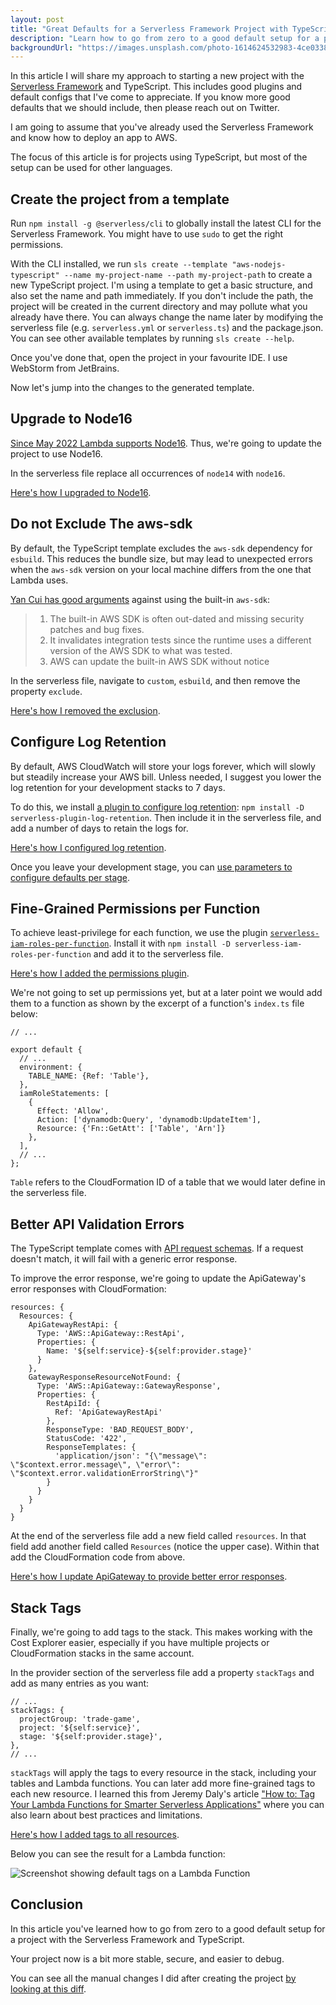 ```yaml
---
layout: post
title: "Great Defaults for a Serverless Framework Project with TypeScript"
description: "Learn how to go from zero to a good default setup for a project with Serverless Framework and TypeScript."
backgroundUrl: "https://images.unsplash.com/photo-1614624532983-4ce03382d63d?ixlib=rb-1.2.1&auto=format&q=80&fit=crop"
---
```


In this article I will share my approach to starting a new project with the [Serverless Framework](https://www.serverless.com/) and TypeScript.
This includes good plugins and default configs that I've come to appreciate.
If you know more good defaults that we should include, then please reach out on Twitter.

I am going to assume that you've already used the Serverless Framework and know how to deploy an app to AWS.

The focus of this article is for projects using TypeScript, but most of the setup can be used for other languages.

## Create the project from a template

Run `npm install -g @serverless/cli` to globally install the latest CLI for the Serverless Framework.
You might have to use `sudo` to get the right permissions.

With the CLI installed, we run `sls create --template "aws-nodejs-typescript" --name my-project-name --path my-project-path` to
create a new TypeScript project. I'm using a template to get a basic structure, and also set the name and path immediately.
If you don't include the path, the project will be created in the current directory and may pollute what you already have there.
You can always change the name later by modifying the serverless file (e.g. `serverless.yml` or `serverless.ts`) and the package.json.
You can see other available templates by running `sls create --help`.

Once you've done that, open the project in your favourite IDE. I use WebStorm from JetBrains.

Now let's jump into the changes to the generated template.

## Upgrade to Node16

[Since May 2022 Lambda supports Node16](https://aws.amazon.com/about-aws/whats-new/2022/05/aws-lambda-adds-support-node-js-16).
Thus, we're going to update the project to use Node16.

In the serverless file replace all occurrences of `node14` with `node16`.

[Here's how I upgraded to Node16](https://github.com/bahrmichael/trade-game-backend/commit/d57cf3313253e8289e152809718309fb84741a6c).

## Do not Exclude The aws-sdk

By default, the TypeScript template excludes the `aws-sdk` dependency for `esbuild`. This reduces the bundle size, but may
lead to unexpected errors when the `aws-sdk` version on your local machine differs from the one that Lambda uses.

[Yan Cui has good arguments](https://theburningmonk.com/2019/09/should-you-pack-the-aws-sdk-in-your-deployment-artefact/) against using the built-in `aws-sdk`:

> 1. The built-in AWS SDK is often out-dated and missing security patches and bug fixes.
> 2. It invalidates integration tests since the runtime uses a different version of the AWS SDK to what was tested.
> 3. AWS can update the built-in AWS SDK without notice

In the serverless file, navigate to `custom`, `esbuild`, and then remove the property `exclude`.

[Here's how I removed the exclusion](https://github.com/bahrmichael/trade-game-backend/commit/d037314f2d69c50a72b600d505f97704eb0e5c04).

## Configure Log Retention

By default, AWS CloudWatch will store your logs forever, which will slowly but steadily increase your AWS bill.
Unless needed, I suggest you lower the log retention for your development stacks to 7 days.

To do this, we install [a plugin to configure log retention](https://www.npmjs.com/package/serverless-plugin-log-retention): `npm install -D serverless-plugin-log-retention`.
Then include it in the serverless file, and add a number of days to retain the logs for.

[Here's how I configured log retention](https://github.com/bahrmichael/trade-game-backend/commit/434427ae70010ab108b9ac988836866bfde2b6ec).

Once you leave your development stage, you can [use parameters to configure defaults per stage](https://www.serverless.com/framework/docs/guides/parameters).

## Fine-Grained Permissions per Function

To achieve least-privilege for each function, we use the plugin [`serverless-iam-roles-per-function`](https://www.npmjs.com/package/serverless-iam-roles-per-function). Install it
with `npm install -D serverless-iam-roles-per-function` and add it to the serverless file.

[Here's how I added the permissions plugin](https://github.com/bahrmichael/trade-game-backend/commit/6269be6232a435be0210bf66c36c3ead1400010d).

We're not going to set up permissions yet, but at a later point we would add them to a function as shown
by the excerpt of a function's `index.ts` file below:

```
// ...

export default {
  // ...
  environment: {
    TABLE_NAME: {Ref: 'Table'},
  },
  iamRoleStatements: [
    {
      Effect: 'Allow',
      Action: ['dynamodb:Query', 'dynamodb:UpdateItem'],
      Resource: {'Fn::GetAtt': ['Table', 'Arn']}
    },
  ],
  // ...
};
```

`Table` refers to the CloudFormation ID of a table that we would later define in the serverless file.

## Better API Validation Errors

The TypeScript template comes with [API request schemas](https://github.com/bahrmichael/trade-game-backend/blob/88d15ec40b56fd51c815e3ce97f70a9ae3f215ce/src/functions/hello/schema.ts).
If a request doesn't match, it will fail with a generic error response.

To improve the error response, we're going to update the ApiGateway's error responses with CloudFormation:

```
resources: {
  Resources: {
    ApiGatewayRestApi: {
      Type: 'AWS::ApiGateway::RestApi',
      Properties: {
        Name: '${self:service}-${self:provider.stage}'
      }
    },
    GatewayResponseResourceNotFound: {
      Type: 'AWS::ApiGateway::GatewayResponse',
      Properties: {
        RestApiId: {
          Ref: 'ApiGatewayRestApi'
        },
        ResponseType: 'BAD_REQUEST_BODY',
        StatusCode: '422',
        ResponseTemplates: {
          'application/json': "{\"message\": \"$context.error.message\", \"error\": \"$context.error.validationErrorString\"}"
        }
      }
    }
  }
}
```

At the end of the serverless file add a new field called `resources`. In that field add another
field called `Resources` (notice the upper case). Within that add the CloudFormation code from above.

[Here's how I update ApiGateway to provide better error responses](https://github.com/bahrmichael/trade-game-backend/commit/682d49d92cb1ef67eadedff13352f493356d2aec).

## Stack Tags

Finally, we're going to add tags to the stack. This makes working with the Cost Explorer easier, especially if you have multiple projects or CloudFormation stacks in the same account.

In the provider section of the serverless file add a property `stackTags` and add as many entries as you want:

```
// ...
stackTags: {
  projectGroup: 'trade-game',
  project: '${self:service}',
  stage: '${self:provider.stage}',
},
// ...
```

`stackTags` will apply the tags to every resource in the stack, including your tables and Lambda functions. You can later add more fine-grained tags to each new resource. I learned this from Jeremy Daly's article ["How to: Tag Your Lambda Functions for  Smarter Serverless Applications"](https://www.jeremydaly.com/how-to-tag-your-lambda-functions-for-smarter-serverless-applications/) where you can also learn about best practices and limitations.

[Here's how I added tags to all resources](https://github.com/bahrmichael/trade-game-backend/commit/7cff198d19a2336b1e9cf93106ed6e0e3a70161b).

Below you can see the result for a Lambda function:

![Screenshot showing default tags on a Lambda Function](https://bahr.dev/pictures/serverless-defaults-stack-tags.png)

## Conclusion

In this article you've learned how to go from zero to a good default setup for a project with the Serverless Framework and TypeScript.

Your project now is a bit more stable, secure, and easier to debug.

You can see all the manual changes I did after creating the project [by looking at this diff](https://github.com/bahrmichael/trade-game-backend/compare/acebdbcaac7d51c33a3722a6c51512a5289ac90c...7cff198d19a2336b1e9cf93106ed6e0e3a70161b).
